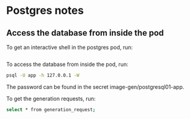 # Postgres notes

## Access the database from inside the pod

To get an interactive shell in the postgres pod, run:

```bash

```

To access the database from inside the pod, run:

```bash
psql -U app -h 127.0.0.1 -W
```

The password can be found in the secret image-gen/postgresql01-app.

To get the generation requests, run:

```bash
select * from generation_request;
```
